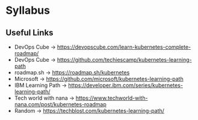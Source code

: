 # Syllabus
## Useful Links
- DevOps Cube -> https://devopscube.com/learn-kubernetes-complete-roadmap/
- DevOps Cube -> https://github.com/techiescamp/kubernetes-learning-path
- roadmap.sh -> https://roadmap.sh/kubernetes
- Microsoft -> https://github.com/microsoft/kubernetes-learning-path
- IBM Learning Path -> https://developer.ibm.com/series/kubernetes-learning-path/
- Tech world with nana -> https://www.techworld-with-nana.com/post/kubernetes-roadmap
- Random -> https://techblost.com/kubernetes-learning-path/
